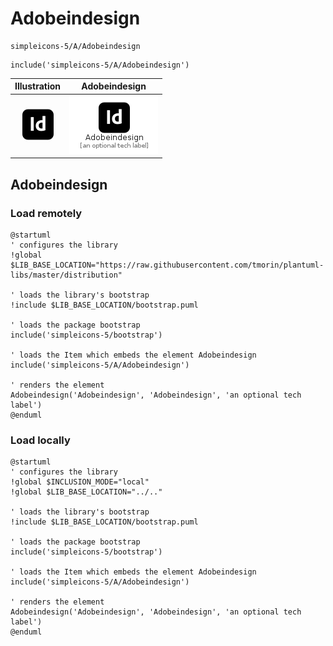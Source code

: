 # Adobeindesign


```text
simpleicons-5/A/Adobeindesign
```

```text
include('simpleicons-5/A/Adobeindesign')
```



| Illustration | Adobeindesign |
| :---: | :---: |
| ![illustration for Illustration](../../simpleicons-5/A/Adobeindesign.png) | ![illustration for Adobeindesign](../../simpleicons-5/A/Adobeindesign.Local.png) |




## Adobeindesign

### Load remotely
```plantuml
@startuml
' configures the library
!global $LIB_BASE_LOCATION="https://raw.githubusercontent.com/tmorin/plantuml-libs/master/distribution"

' loads the library's bootstrap
!include $LIB_BASE_LOCATION/bootstrap.puml

' loads the package bootstrap
include('simpleicons-5/bootstrap')

' loads the Item which embeds the element Adobeindesign
include('simpleicons-5/A/Adobeindesign')

' renders the element
Adobeindesign('Adobeindesign', 'Adobeindesign', 'an optional tech label')
@enduml
```

### Load locally
```plantuml
@startuml
' configures the library
!global $INCLUSION_MODE="local"
!global $LIB_BASE_LOCATION="../.."

' loads the library's bootstrap
!include $LIB_BASE_LOCATION/bootstrap.puml

' loads the package bootstrap
include('simpleicons-5/bootstrap')

' loads the Item which embeds the element Adobeindesign
include('simpleicons-5/A/Adobeindesign')

' renders the element
Adobeindesign('Adobeindesign', 'Adobeindesign', 'an optional tech label')
@enduml
```

